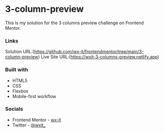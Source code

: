 # 3-column-preview

This is my solution for the 3 columns preview challenge on Frontend Mentor.

### Links

Solution URL:(https://github.com/wx-it/frontendmentor/tree/main/3-column-preview)
Live Site URL:(https://wxit-3-columns-preview.netlify.app)

### Built with

- HTML5
- CSS
- Flexbox
- Mobile-first workflow

### Socials

- Frontend Mentor - [wx-it](https://www.frontendmentor.io/profile/wx-it)
- Twitter - [@wxit\_](https://twitter.com/wxit_)
